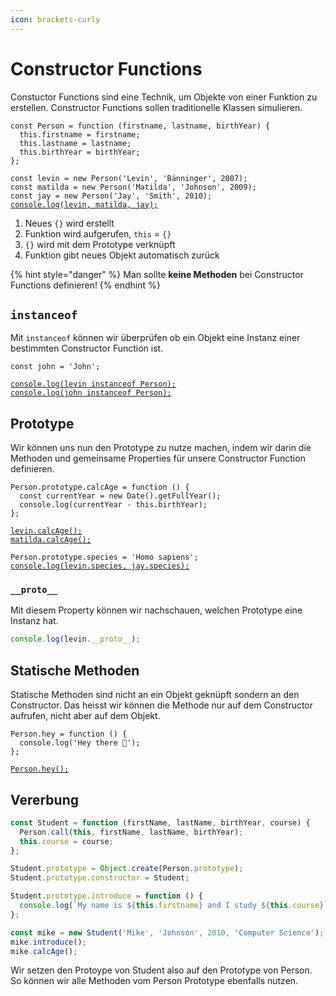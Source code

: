 ```yaml
---
icon: brackets-curly
---
```


# Constructor Functions

Constuctor Functions sind eine Technik, um Objekte von einer Funktion zu erstellen. Constructor Functions sollen traditionelle Klassen simulieren.

<pre class="language-javascript"><code class="lang-javascript">const Person = function (firstname, lastname, birthYear) {
  this.firstname = firstname;
  this.lastname = lastname;
  this.birthYear = birthYear;
};

const levin = new Person('Levin', 'Bänninger', 2007);
const matilda = new Person('Matilda', 'Johnson', 2009);
const jay = new Person('Jay', 'Smith', 2010);
<a data-footnote-ref href="#user-content-fn-1">console.log(levin, matilda, jay);</a>
</code></pre>

1. Neues `{}` wird erstellt
2. Funktion wird aufgerufen, `this` = `{}`
3. `{}` wird mit dem Prototype verknüpft
4. Funktion gibt neues Objekt automatisch zurück

{% hint style="danger" %}
Man sollte **keine Methoden** bei Constructor Functions definieren!
{% endhint %}

## `instanceof`

Mit `instanceof` können wir überprüfen ob ein Objekt eine Instanz einer bestimmten Constructor Function ist.

<pre class="language-javascript"><code class="lang-javascript">const john = 'John';

<a data-footnote-ref href="#user-content-fn-2">console.log(levin instanceof Person);</a>
<a data-footnote-ref href="#user-content-fn-3">console.log(john instanceof Person);</a>
</code></pre>

## Prototype

Wir können uns nun den Prototype zu nutze machen, indem wir darin die Methoden und gemeinsame Properties für unsere Constructor Function definieren.

<pre class="language-javascript"><code class="lang-javascript">Person.prototype.calcAge = function () {
  const currentYear = new Date().getFullYear();
  console.log(currentYear - this.birthYear);
};

<a data-footnote-ref href="#user-content-fn-4">levin.calcAge();</a>
<a data-footnote-ref href="#user-content-fn-5">matilda.calcAge();</a>

Person.prototype.species = 'Homo sapiens';
<a data-footnote-ref href="#user-content-fn-6">console.log(levin.species, jay.species);</a>
</code></pre>

### `__proto__`

Mit diesem Property können wir nachschauen, welchen Prototype eine Instanz hat.

```javascript
console.log(levin.__proto__);
```

## Statische Methoden

Statische Methoden sind nicht an ein Objekt geknüpft sondern an den Constructor. Das heisst wir können die Methode nur auf dem Constructor aufrufen, nicht aber auf dem Objekt.

<pre class="language-javascript"><code class="lang-javascript">Person.hey = function () {
  console.log('Hey there 👋');
};

<a data-footnote-ref href="#user-content-fn-7">Person.hey();</a>
</code></pre>

## Vererbung

```javascript
const Student = function (firstName, lastName, birthYear, course) {
  Person.call(this, firstName, lastName, birthYear);
  this.course = course;
};

Student.prototype = Object.create(Person.prototype);
Student.prototype.constructor = Student;

Student.prototype.introduce = function () {
  console.log(`My name is ${this.firstname} and I study ${this.course}`);
};

const mike = new Student('Mike', 'Johnson', 2010, 'Computer Science');
mike.introduce();
mike.calcAge();
```

Wir setzen den Protoype von Student also auf den Prototype von Person. So können wir alle Methoden vom Person Prototype ebenfalls nutzen.

[^1]: `Person {firstname: 'Levin', lastname: 'Bänninger', birthYear: 2007}`&#x20;



    `Person {firstname: 'Matilda', lastname: 'Johnson', birthYear: 2009}`&#x20;

    \
    `Person {firstname: 'Jay', lastname: 'Smith', birthYear: 2010}`

[^2]: `true`

[^3]: `false`

[^4]: `18`

[^5]: `16`

[^6]: Homo Sapiens Homo Sapiens

[^7]: Hey there 👋
